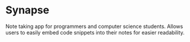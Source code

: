 # Synapse

Note taking app for programmers and computer science students. Allows users to easily embed code snippets into their notes for easier readability.


